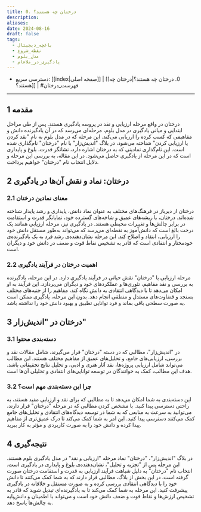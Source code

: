 ```yaml
---
title: 0. درختان چه هستند؟
description: 
aliases: 
date: 2024-08-16
draft: false
tags:
  - باغچه_دیجیتال
  - نقطه_شروع
  - مدل_بلوم
  - یادگیری_در_ملاعام
---
```

- دسترسی سریع: [[index|صفحه اصلی]] | [[0. درختان چه هستند؟|درختان چه هستند؟]] | #فهرست_درختان
---
## 1 مقدمه

درختان در واقع مرحله ارزیابی و نقد در پروسه یادگیری هستند. پس از طی مراحل ابتدایی و میانی یادگیری در مدل بلوم، مرحله‌ای می‌رسد که در آن یادگیرنده دانش و مفاهیمی که کسب کرده را ارزیابی می‌کند. این مرحله که در مدل بلوم به نام "نقد کردن یا ارزیابی کردن" شناخته می‌شود، در بلاگ "اندیش‌زار" با نام "درختان" نام‌گذاری شده است. این نام‌گذاری نمادینی که به درختان اشاره دارد، نشانگر قدرت، بلوغ و پایداری است که در این مرحله از یادگیری حاصل می‌شود. در این مقاله، به بررسی این مرحله و دلایل انتخاب نام "درختان" خواهیم پرداخت.

## 2 درختان: نماد و نقش آن‌ها در یادگیری

### 2.1 معنای نمادین درختان

درختان از دیرباز در فرهنگ‌های مختلف به عنوان نماد دانش، پایداری و رشد پایدار شناخته شده‌اند. درختان، با ریشه‌های عمیق و شاخه‌های گسترده خود، نمایانگر قدرت و استقامت در برابر چالش‌ها و تغییرات محیطی هستند. در یادگیری نیز، مرحله ارزیابی همانند یک درخت بالغ است که دانش‌آموز به نقطه‌ای می‌رسد که می‌تواند به‌طور مستقل دانش خود را ارزیابی، انتقاد و اصلاح کند. این مرحله نشان‌دهنده‌ی رشد فرد به یک یادگیرنده‌ی خودمختار و انتقادی است که قادر به تشخیص نقاط قوت و ضعف در دانش خود و دیگران است.

### 2.2 اهمیت درختان در فرآیند یادگیری

مرحله ارزیابی یا "درختان" نقش حیاتی در فرآیند یادگیری دارد. در این مرحله، یادگیرنده به بررسی و نقد مفاهیم، تئوری‌ها و عملکردهای خود و دیگران می‌پردازد. این فرآیند به او امکان می‌دهد تا با دیدگاهی انتقادی به دانش نگاه کند، مفاهیم را از جنبه‌های مختلف بسنجد و قضاوت‌های مستدل و منطقی انجام دهد. بدون این مرحله، یادگیری ممکن است به صورت سطحی باقی بماند و فرد توانایی تطبیق و بهبود دانش خود را نداشته باشد.

## 3 درختان در "اندیش‌زار"

### 3.1 دسته‌بندی محتوا

در "اندیش‌زار"، مطالبی که در دسته "درختان" قرار می‌گیرند، شامل مقالات نقد و بررسی، ارزیابی‌های جامع، و تحلیل‌های عمیق از مفاهیم مختلف هستند. این مطالب می‌تواند شامل ارزیابی پروژه‌ها، نقد آثار هنری و ادبی، و تحلیل نتایج تحقیقاتی باشد. هدف این مطالب، کمک به خوانندگان در توسعه توانایی‌های انتقادی و تحلیلی آن‌ها است.

### 3.2 چرا این دسته‌بندی مهم است؟

این دسته‌بندی به شما امکان می‌دهد تا به مطالبی که برای نقد و ارزیابی مفید هستند، به راحتی دسترسی پیدا کنید. با مشخص کردن مطالبی که در مرحله "درختان" قرار دارند، می‌توانید به سرعت به منابعی که به شما در توسعه دیدگاه‌های انتقادی و تحلیل‌های جامع کمک می‌کنند دسترسی پیدا کنید. این امر به شما کمک می‌کند تا درک عمیق‌تری از مفاهیم پیدا کرده و دانش خود را به صورت کاربردی و مؤثر به کار ببرید.

## 4 نتیجه‌گیری

در بلاگ "اندیش‌زار"، "درختان" نماد مرحله "ارزیابی و نقد" در مدل یادگیری بلوم هستند. این مرحله پس از "تجزیه و تحلیل"، نشان‌دهنده‌ی بلوغ و پایداری در یادگیری است. انتخاب نام "درختان" به دلیل شباهت فرآیند ارزیابی به قدرت و استقامت درختان صورت گرفته است. در این بخش از بلاگ، مطالبی قرار دارند که به شما کمک می‌کنند تا دانش خود را با دیدگاهی انتقادی بررسی کرده و به صورت مستقل و خلاقانه در یادگیری پیشرفت کنید. این مرحله به شما کمک می‌کند تا به یادگیرنده‌ای تبدیل شوید که قادر به تشخیص ارزش‌ها و نقاط قوت و ضعف دانش خود است و می‌تواند با اطمینان و دانش‌پایه به چالش‌ها پاسخ دهد.